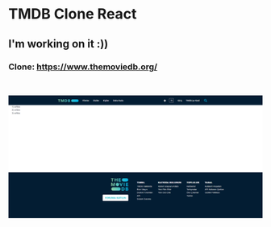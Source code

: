 # TMDB Clone React

## I'm working on it :))

### Clone: https://www.themoviedb.org/

<br />

![clone](https://github.com/alikartalonline/TMDB-Clone-React/blob/main/assets/clon1.png)
